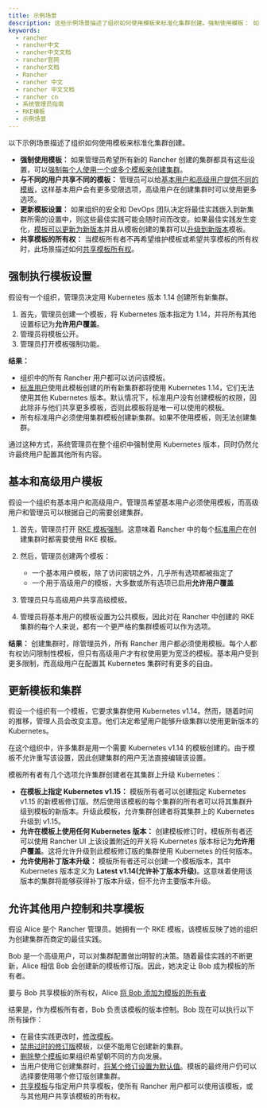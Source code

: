 ```yaml
---
title: 示例场景
description: 这些示例场景描述了组织如何使用模板来标准化集群创建。强制使用模板： 如果管理员希望所有新的 Rancher 创建的集群都具有这些设置，则管理员可能希望强制每个人使用一个或多个模板来创建集群。与不同的用户共享不同的模板：管理员可以给[基本用户和高级用户提供不同的模板，这样基本用户会有更多受限的选项，高级用户在创建集群时可以更谨慎地使用更多选项。更新模板设置：如果组织的安全和 DevOps 团队决定将最佳实践嵌入到新集群所需的设置中，则这些最佳实践可能会随时间而改变。如果最佳实践发生变化，模板可以更新为新版本并且从模板创建的集群可以升级到新版本模板。共享模板的所有权： 当模板所有者不再希望维护模板或希望共享模板的所有权时，此场景描述如何共享模板所有权。
keywords:
  - rancher
  - rancher中文
  - rancher中文文档
  - rancher官网
  - rancher文档
  - Rancher
  - rancher 中文
  - rancher 中文文档
  - rancher cn
  - 系统管理员指南
  - RKE模板
  - 示例场景
---
```


以下示例场景描述了组织如何使用模板来标准化集群创建。

- **强制使用模板：** 如果管理员希望所有新的 Rancher 创建的集群都具有这些设置，可以[强制每个人使用一个或多个模板来创建集群](#强制执行模板设置)。
- **与不同的用户共享不同的模板：** 管理员可以给[基本用户和高级用户提供不同的模板](#基本和高级用户模板)，这样基本用户会有更多受限选项，高级用户在创建集群时可以使用更多选项。
- **更新模板设置：** 如果组织的安全和 DevOps 团队决定将最佳实践嵌入到新集群所需的设置中，则这些最佳实践可能会随时间而改变。如果最佳实践发生变化，[模板可以更新为新版本](#更新模板和集群)并且从模板创建的集群可以[升级到新版本](/docs/rancher2/admin-settings/rke-templates/creating-and-revising/)模板。
- **共享模板的所有权：** 当模板所有者不再希望维护模板或希望共享模板的所有权时，此场景描述如何[共享模板所有权](#允许其他用户控制和共享模板)。

## 强制执行模板设置

假设有一个组织，管理员决定用 Kubernetes 版本 1.14 创建所有新集群。

1. 首先，管理员创建一个模板，将 Kubernetes 版本指定为 1.14，并将所有其他设置标记为**允许用户覆盖**。
1. 管理员将模板公开。
1. 管理员打开模板强制功能。

**结果：**

- 组织中的所有 Rancher 用户都可以访问该模板。
- [标准用户](/docs/rancher2/admin-settings/rbac/global-permissions/)使用此模板创建的所有新集群都将使用 Kubernetes 1.14，它们无法使用其他 Kubernetes 版本。默认情况下，标准用户没有创建模板的权限，因此除非与他们共享更多模板，否则此模板将是唯一可以使用的模板。
- 所有标准用户必须使用集群模板创建新集群。如果不使用模板，则无法创建集群。

通过这种方式，系统管理员在整个组织中强制使用 Kubernetes 版本，同时仍然允许最终用户配置其他所有内容。

## 基本和高级用户模板

假设一个组织有基本用户和高级用户。管理员希望基本用户必须使用模板，而高级用户和管理员可以根据自己的需要创建集群。

1. 首先，管理员打开 [RKE 模板强制](/docs/rancher2/admin-settings/rke-templates/enforcement/)。这意味着 Rancher 中的每个[标准用户](/docs/rancher2/admin-settings/rbac/global-permissions/)在创建集群时都需要使用 RKE 模板。
1. 然后，管理员创建两个模板：

   - 一个基本用户模板，除了访问密钥之外，几乎所有选项都被指定了
   - 一个用于高级用户的模板，大多数或所有选项已启用**允许用户覆盖**

1. 管理员只与高级用户共享高级模板。
1. 管理员将基本用户的模板设置为公共模板，因此对在 Rancher 中创建的 RKE 集群的每个人来说，都有一个更严格的集群模板可以作为选项。

**结果：** 创建集群时，除管理员外，所有 Rancher 用户都必须使用模板。每个人都有权访问限制性模板，但只有高级用户才有权使用更为宽泛的模板。基本用户受到更多限制，而高级用户在配置其 Kubernetes 集群时有更多的自由。

## 更新模板和集群

假设一个组织有一个模板，它要求集群使用 Kubernetes v1.14。然而，随着时间的推移，管理人员会改变主意。他们决定希望用户能够升级集群以使用更新版本的 Kubernetes。

在这个组织中，许多集群是用一个需要 Kubernetes v1.14 的模板创建的。由于模板不允许重写该设置，因此创建集群的用户无法直接编辑该设置。

模板所有者有几个选项允许集群创建者在其集群上升级 Kubernetes：

- **在模板上指定 Kubernetes v1.15：** 模板所有者可以创建指定 Kubernetes v1.15 的新模板修订版。然后使用该模板的每个集群的所有者可以将其集群升级到模板的新版本。升级此模板，允许集群创建者将其集群上的 Kubernetes 升级到 v1.15。
- **允许在模板上使用任何 Kubernetes 版本：** 创建模板修订时，模板所有者还可以使用 Rancher UI 上该设置附近的开关将 Kubernetes 版本标记为**允许用户覆盖**。这将允许升级到此模板修订版的集群使用 Kubernetes 的任何版本。
- **允许使用补丁版本升级：** 模板所有者还可以创建一个模板版本，其中 Kubernetes 版本定义为 **Latest v1.14(允许补丁版本升级)**。这意味着使用该版本的集群将能够获得补丁版本升级，但不允许主要版本升级。

## 允许其他用户控制和共享模板

假设 Alice 是个 Rancher 管理员。她拥有一个 RKE 模板，该模板反映了她的组织为创建集群而商定的最佳实践。

Bob 是一个高级用户，可以对集群配置做出明智的决策。随着最佳实践的不断更新，Alice 相信 Bob 会创建新的模板修订版。因此，她决定让 Bob 成为模板的所有者。

要与 Bob 共享模板的所有权，Alice [将 Bob 添加为模板的所有者](/docs/rancher2/admin-settings/rke-templates/template-access-and-sharing/)

结果是，作为模板所有者，Bob 负责该模板的版本控制。Bob 现在可以执行以下所有操作：

- 在最佳实践更改时，[修改模板](/docs/rancher2/admin-settings/rke-templates/creating-and-revising/)。
- [禁用过时的修订版](/docs/rancher2/admin-settings/rke-templates/creating-and-revising/)模板，以便不能用它创建新的集群。
- [删除整个模板](/docs/rancher2/admin-settings/rke-templates/creating-and-revising/)如果组织希望朝不同的方向发展。
- 当用户使用它创建集群时，[将某个修订设置为默认值](/docs/rancher2/admin-settings/rke-templates/creating-and-revising/)。模板的最终用户仍可以选择要使用哪个修订版创建集群。
- [共享模板](/docs/rancher2/admin-settings/rke-templates/template-access-and-sharing/)与指定用户共享模板，使所有 Rancher 用户都可以使用该模板，或与其他用户共享该模板的所有权。
